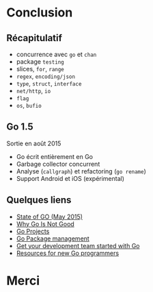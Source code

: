 # Conclusion

## Récapitulatif

* concurrence avec `go` et `chan`
* package `testing`
* slices, `for`, `range`
* `regex`, `encoding/json`
* `type`, `struct`, `interface`
* `net/http`, `io`
* `flag`
* `os`, `bufio`


## Go 1.5

Sortie en août 2015

* Go écrit entièrement en Go
* Garbage collector concurrent
* Analyse (`callgraph`) et refactoring (`go rename`)
* Support Android et iOS (expérimental)


## Quelques liens

* [State of GO (May 2015)](http://talks.golang.org/2015/state-of-go-may.slide#1)
* [Why Go Is Not Good](http://yager.io/programming/go.html)
* [Go Projects](https://github.com/golang/go/wiki/Projects)
* [Go Package management](http://nathany.com/go-packages/)
* [Get your development team started with Go](https://www.digitalocean.com/company/blog/get-your-development-team-started-with-go/)
* [Resources for new Go programmers](http://dave.cheney.net/resources-for-new-go-programmers)


# Merci
